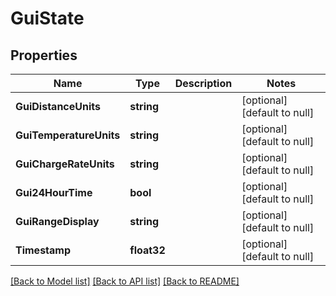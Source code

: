 # GuiState

## Properties
Name | Type | Description | Notes
------------ | ------------- | ------------- | -------------
**GuiDistanceUnits** | **string** |  | [optional] [default to null]
**GuiTemperatureUnits** | **string** |  | [optional] [default to null]
**GuiChargeRateUnits** | **string** |  | [optional] [default to null]
**Gui24HourTime** | **bool** |  | [optional] [default to null]
**GuiRangeDisplay** | **string** |  | [optional] [default to null]
**Timestamp** | **float32** |  | [optional] [default to null]

[[Back to Model list]](../README.md#documentation-for-models) [[Back to API list]](../README.md#documentation-for-api-endpoints) [[Back to README]](../README.md)



